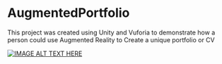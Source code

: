 # AugmentedPortfolio
 
This project was created using Unity and Vuforia to demonstrate how a person could use Augmented Reality to Create a unique portfolio or CV

[![IMAGE ALT TEXT HERE](https://www.youtube.com/watch?v=leU2cCqxn6M&ab_channel=NickClips/0.jpg)](https://www.youtube.com/watch?v=leU2cCqxn6M&ab_channel=NickClips)

